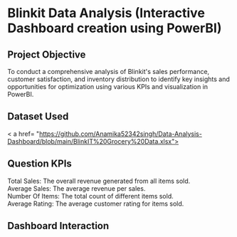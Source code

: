 # Blinkit Data Analysis (Interactive Dashboard creation using PowerBI)
## Project Objective
To conduct a comprehensive analysis of Blinkit's sales performance, customer satisfaction, and inventory distribution to identify key insights and opportunities for optimization using various KPIs and visualization in PowerBI.


## Dataset Used
< a href= "https://github.com/Anamika52342singh/Data-Analysis-Dashboard/blob/main/BlinkIT%20Grocery%20Data.xlsx">


## Question KPIs
Total Sales: The overall revenue generated from all items sold.   
Average Sales: The average revenue per sales.  
Number Of Items: The total count of different items sold.   
Average Rating: The average customer rating for items sold.  


## Dashboard Interaction
<a href="https://github.com/Anamika52342singh/Data-Analysis-Dashboard/blob/main/blinkit.pbix">






